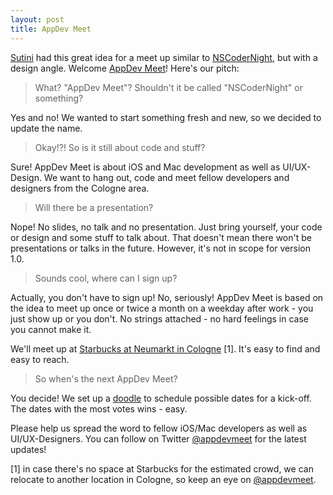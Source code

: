 ```yaml
---
layout: post
title: AppDev Meet
---
```


[Sutini](http://twitter.com/sutinisaid) had this great idea for a meet up similar to 
[NSCoderNight](http://nscodernight.com), but with a design angle. 
Welcome [AppDev Meet](https://gist.github.com/1170946)! Here's our pitch:



> What? "AppDev Meet"? Shouldn't it be called "NSCoderNight" or something?



Yes and no! We wanted to start something fresh and new, so we decided to update the name. 



> Okay!?! So is it still about code and stuff?



Sure! AppDev Meet is about iOS and Mac development as well as UI/UX-Design. We want to 
hang out, code and meet fellow developers and designers from the Cologne area.



> Will there be a presentation?



Nope! No slides, no talk and no presentation. Just bring yourself, your code or design and 
some stuff to talk about. That doesn't mean there won't be presentations or talks in the 
future. However, it's not in scope for version 1.0.



> Sounds cool, where can I sign up?



Actually, you don't have to sign up! No, seriously! AppDev Meet is based on the idea 
to meet up once or twice a month on a weekday after work - you just show up or you don't. 
No strings attached - no hard feelings in case you cannot make it. 

We'll meet up at [Starbucks at Neumarkt in Cologne](http://goo.gl/CrhYU) [1]. It's easy to 
find and easy to reach. 



> So when's the next AppDev Meet?



You decide! We set up a [doodle](http://doodle.com/erxb67rqzr57298k) to schedule possible 
dates for a kick-off. The dates with the most votes wins - easy. 


Please help us spread the word to fellow iOS/Mac developers as well as UI/UX-Designers. 
You can follow on Twitter [@appdevmeet](http://twitter.com/appdevmeet) for the latest updates!



[1] in case there's no space at Starbucks for the estimated crowd, we can relocate to another 
location in Cologne, so keep an eye on [@appdevmeet](http://twitter.com/appdevmeet).
